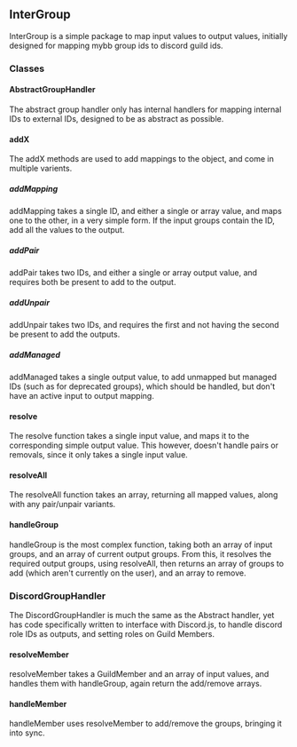 ## InterGroup

InterGroup is a simple package to map input values to output values,
initially designed for mapping mybb group ids to discord guild ids.

### Classes

#### AbstractGroupHandler

The abstract group handler only has internal handlers for mapping internal IDs to external IDs,
designed to be as abstract as possible.

#### addX

The addX methods are used to add mappings to the object, and come in multiple varients.

##### addMapping

addMapping takes a single ID, and either a single or array value, and maps one to the other, in a very simple form.
If the input groups contain the ID, add all the values to the output.

##### addPair

addPair takes two IDs, and either a single or array output value, and requires both be present to add to the output.

##### addUnpair

addUnpair takes two IDs, and requires the first and not having the second be present to add the outputs.

##### addManaged

addManaged takes a single output value, to add unmapped but managed IDs (such as for deprecated groups), which should be handled,
but don't have an active input to output mapping.

#### resolve

The resolve function takes a single input value, and maps it to the corresponding simple output value.
This however, doesn't handle pairs or removals, since it only takes a single input value.

#### resolveAll

The resolveAll function takes an array, returning all mapped values, along with any pair/unpair variants.

#### handleGroup

handleGroup is the most complex function, taking both an array of input groups, and an array of current output groups.
From this, it resolves the required output groups, using resolveAll, then returns an array of groups to add (which aren't currently on the user), and an array to remove.

### DiscordGroupHandler

The DiscordGroupHandler is much the same as the Abstract handler, yet has code specifically written to interface with
Discord.js, to handle discord role IDs as outputs, and setting roles on Guild Members.

#### resolveMember

resolveMember takes a GuildMember and an array of input values, and handles them with handleGroup, again return the add/remove arrays.

#### handleMember

handleMember uses resolveMember to add/remove the groups, bringing it into sync.

